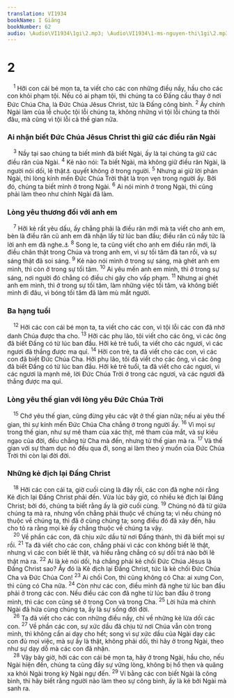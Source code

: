 ```yaml
---
translation: VI1934
bookName: I Giăng 
bookNumber: 62
audio: \Audio\VI1934\1gi\2.mp3; \Audio\VI1934\1-ms-nguyen-thi\1gi\2.mp3; \Audio\VI1934\2-ms-david-dong\1gi\2.mp3
---
```


<div class="title"><h1>2</h1></div>
<span class="verse 1gi_2_1"> <sup>1</sup> Hỡi con cái bé mọn ta, ta viết cho các con những điều nầy, hầu cho các con khỏi phạm tội. Nếu có ai phạm tội, thì chúng ta có Đấng cầu thay ở nơi Đức Chúa Cha, là Đức Chúa Jêsus Christ, tức là Đấng công bình. </span>
<span class="verse 1gi_2_2"><sup>2</sup> Ấy chính Ngài làm của lễ chuộc tội lỗi chúng ta, không những vì tội lỗi chúng ta thôi đâu, mà cũng vì tội lỗi cả thế gian nữa. <br/></span>
<div class="title"><h3>Ai nhận biết Đức Chúa Jêsus Christ thì giữ các điều răn Ngài</h3></div>
<span class="verse 1gi_2_3"> <sup>3</sup> Nầy tại sao chúng ta biết mình đã biết Ngài, ấy là tại chúng ta giữ các điều răn của Ngài. </span>
<span class="verse 1gi_2_4"><sup>4</sup> Kẻ nào nói: Ta biết Ngài, mà không giữ điều răn Ngài, là người nói dối, lẽ thật<a data-toggle="tooltip" data-placement="bottom" title="Ctd: chân lý">⚓</a> quyết không ở trong người. </span>
<span class="verse 1gi_2_5"><sup>5</sup> Nhưng ai giữ lời phán Ngài, thì lòng kính mến Đức Chúa Trời thật là trọn vẹn trong người ấy. Bởi đó, chúng ta biết mình ở trong Ngài. </span>
<span class="verse 1gi_2_6"><sup>6</sup> Ai nói mình ở trong Ngài, thì cũng phải làm theo như chính Ngài đã làm. <br/></span>
<div class="title"><h3>Lòng yêu thương đối với anh em</h3></div>
<span class="verse 1gi_2_7"> <sup>7</sup> Hỡi kẻ rất yêu dấu, ấy chẳng phải là điều răn mới mà ta viết cho anh em, bèn là điều răn cũ anh em đã nhận lấy từ lúc ban đầu; điều răn cũ nầy tức là lời anh em đã nghe.<a data-toggle="tooltip" data-placement="bottom" title="Gi 13:34">⚓</a></span>
<span class="verse 1gi_2_8"><sup>8</sup> Song le, ta cũng viết cho anh em điều răn mới, là điều chân thật trong Chúa và trong anh em, vì sự tối tăm đã tan rồi, và sự sáng thật đã soi sáng. </span>
<span class="verse 1gi_2_9"><sup>9</sup> Kẻ nào nói mình ở trong sự sáng, mà ghét anh em mình, thì còn ở trong sự tối tăm. </span>
<span class="verse 1gi_2_10"><sup>10</sup> Ai yêu mến anh em mình, thì ở trong sự sáng, nơi người đó chẳng có điều chi gây cho vấp phạm. </span>
<span class="verse 1gi_2_11"><sup>11</sup> Nhưng ai ghét anh em mình, thì ở trong sự tối tăm, làm những việc tối tăm, và không biết mình đi đâu, vì bóng tối tăm đã làm mù mắt người. <br/></span>
<div class="title"><h3>Ba hạng tuổi</h3></div>
<span class="verse 1gi_2_12"> <sup>12</sup> Hỡi các con cái bé mọn ta, ta viết cho các con, vì tội lỗi các con đã nhờ danh Chúa được tha cho. </span>
<span class="verse 1gi_2_13"><sup>13</sup> Hỡi các phụ lão, tôi viết cho các ông, vì các ông đã biết Đấng có từ lúc ban đầu. Hỡi kẻ trẻ tuổi, ta viết cho các ngươi, vì các ngươi đã thắng được ma quỉ. </span>
<span class="verse 1gi_2_14"><sup>14</sup> Hỡi con trẻ, ta đã viết cho các con, vì các con đã biết Đức Chúa Cha. Hỡi phụ lão, tôi đã viết cho các ông, vì các ông đã biết Đấng có từ lúc ban đầu. Hỡi kẻ trẻ tuổi, ta đã viết cho các ngươi, vì các ngươi là mạnh mẽ, lời Đức Chúa Trời ở trong các ngươi, và các ngươi đã thắng được ma quỉ. <br/></span>
<div class="title"><h3>Lòng yêu thế gian với lòng yêu Đức Chúa Trời</h3></div>
<span class="verse 1gi_2_15"> <sup>15</sup> Chớ yêu thế gian, cũng đừng yêu các vật ở thế gian nữa; nếu ai yêu thế gian, thì sự kính mến Đức Chúa Cha chẳng ở trong người ấy. </span>
<span class="verse 1gi_2_16"><sup>16</sup> Vì mọi sự trong thế gian, như sự mê tham của xác thịt, mê tham của mắt, và sự kiêu ngạo của đời, đều chẳng từ Cha mà đến, nhưng từ thế gian mà ra. </span>
<span class="verse 1gi_2_17"><sup>17</sup> Vả thế gian với sự tham dục nó đều qua đi, song ai làm theo ý muốn của Đức Chúa Trời thì còn lại đời đời. <br/></span>
<div class="title"><h3>Những kẻ địch lại Đấng Christ</h3></div>
<span class="verse 1gi_2_18"> <sup>18</sup> Hỡi các con cái ta, giờ cuối cùng là đây rồi, các con đã nghe nói rằng Kẻ địch lại Đấng Christ phải đến. Vừa lúc bây giờ, có nhiều kẻ địch lại Đấng Christ; bởi đó, chúng ta biết rằng ấy là giờ cuối cùng. </span>
<span class="verse 1gi_2_19"><sup>19</sup> Chúng nó đã từ giữa chúng ta mà ra, nhưng vốn chẳng phải thuộc về chúng ta; vì nếu chúng nó thuộc về chúng ta, thì đã ở cùng chúng ta; song điều đó đã xảy đến, hầu cho tỏ ra rằng mọi kẻ ấy chẳng thuộc về chúng ta vậy. <br/></span>
<span class="verse 1gi_2_20"> <sup>20</sup> Về phần các con, đã chịu xức dầu từ nơi Đấng thánh, thì đã biết mọi sự rồi. </span>
<span class="verse 1gi_2_21"><sup>21</sup> Ta đã viết cho các con, chẳng phải vì các con không biết lẽ thật, nhưng vì các con biết lẽ thật, và hiểu rằng chẳng có sự dối trá nào bởi lẽ thật mà ra. </span>
<span class="verse 1gi_2_22"><sup>22</sup> Ai là kẻ nói dối, há chẳng phải kẻ chối Đức Chúa Jêsus là Đấng Christ sao? Ấy đó là Kẻ địch lại Đấng Christ, tức là kẻ chối Đức Chúa Cha và Đức Chúa Con! </span>
<span class="verse 1gi_2_23"><sup>23</sup> Ai chối Con, thì cũng không có Cha: ai xưng Con, thì cũng có Cha nữa. </span>
<span class="verse 1gi_2_24"><sup>24</sup> Còn như các con, điều mình đã nghe từ lúc ban đầu phải ở trong các con. Nếu điều các con đã nghe từ lúc ban đầu ở trong mình, thì các con cũng sẽ ở trong Con và trong Cha. </span>
<span class="verse 1gi_2_25"><sup>25</sup> Lời hứa mà chính Ngài đã hứa cùng chúng ta, ấy là sự sống đời đời. <br/></span>
<span class="verse 1gi_2_26"> <sup>26</sup> Ta đã viết cho các con những điều nầy, chỉ về những kẻ lừa dối các con. </span>
<span class="verse 1gi_2_27"><sup>27</sup> Về phần các con, sự xức dầu đã chịu từ nơi Chúa vẫn còn trong mình, thì không cần ai dạy cho hết; song vì sự xức dầu của Ngài dạy các con đủ mọi việc, mà sự ấy là thật, không phải dối, thì hãy ở trong Ngài, theo như sự dạy dỗ mà các con đã nhận. <br/></span>
<span class="verse 1gi_2_28"> <sup>28</sup> Vậy bây giờ, hỡi các con cái bé mọn ta, hãy ở trong Ngài, hầu cho, nếu Ngài hiện đến, chúng ta cũng đầy sự vững lòng, không bị hổ thẹn và quăng xa khỏi Ngài trong kỳ Ngài ngự đến. </span>
<span class="verse 1gi_2_29"><sup>29</sup> Ví bằng các con biết Ngài là công bình, thì hãy biết rằng người nào làm theo sự công bình, ấy là kẻ bởi Ngài mà sanh ra. <br/></span>
